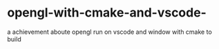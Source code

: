# opengl-with-cmake-and-vscode-
a achievement aboute opengl  run on vscode and window with cmake to build
